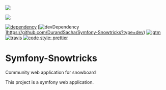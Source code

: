 <a href="https://codeclimate.com/github/codeclimate/codeclimate/maintainability"><img src="https://api.codeclimate.com/v1/badges/a99a88d28ad37a79dbf6/maintainability" /></a>

<a href="https://codeclimate.com/github/codeclimate/codeclimate/test_coverage"><img src="https://api.codeclimate.com/v1/badges/a99a88d28ad37a79dbf6/test_coverage" /></a>

[![dependency](https://badgen.now.sh/david/dep/styfle/packagephobia)](https://github.com/DurandSacha/Symfony-Snowtricks)
[![devDependency](https://badgen.now.sh/david/dev/styfle/packagephobia)]https://github.com/DurandSacha/Symfony-Snowtricks?type=dev)
[![lgtm](https://badgen.net/lgtm/grade/javascript/g/styfle/packagephobia)](https://github.com/DurandSacha/Symfony-Snowtricks)
[![travis](https://badgen.now.sh/travis/styfle/packagephobia)](https://github.com/DurandSacha/Symfony-Snowtricks)
[![code style: prettier](https://badgen.now.sh/badge/code%20style/prettier/ff69b4)](https://github.com/DurandSacha/Symfony-Snowtricks)

# Symfony-Snowtricks
Community web application for snowboard

This project is a symfony web application.
